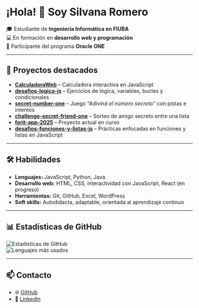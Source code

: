 # ¡Hola! 👋 Soy **Silvana Romero**

🎓 Estudiante de **Ingeniería Informática en FIUBA**  
💻 En formación en **desarrollo web y programación**  
🌱 Participante del programa **Oracle ONE**  

---

## 🚀 Proyectos destacados
- **[CalculadoraWeb](https://github.com/SilvanaRomero/CalculadoraWeb)** – Calculadora interactiva en JavaScript  
- **[desafios-logica-js](https://github.com/SilvanaRomero/desafios-logica-js)** – Ejercicios de lógica, variables, bucles y condicionales  
- **[secret-number-one](https://github.com/SilvanaRomero/secret-number-one)** – Juego *“Adiviná el número secreto”* con pistas e intentos  
- **[challenge-secret-friend-one](https://github.com/SilvanaRomero/challenge-secret-friend-one)** – Sorteo de amigo secreto entre una lista  
- **[forit-app-2025](https://github.com/SilvanaRomero/forit-app-2025)** – Proyecto actual en curso  
- **[desafios-funciones-y-listas-js](https://github.com/SilvanaRomero/desafios-funciones-y-listas-js)** – Prácticas enfocadas en funciones y listas en JavaScript  

---

## 🛠️ Habilidades
- **Lenguajes:** JavaScript, Python, Java  
- **Desarrollo web:** HTML, CSS, interactividad con JavaScript, React (en progreso)  
- **Herramientas:** Git, GitHub, Excel, WordPress  
- **Soft skills:** Autodidacta, adaptable, orientada al aprendizaje continuo  

---

## 📊 Estadísticas de GitHub

![Estadísticas de GitHub](https://github-readme-stats.vercel.app/api?username=SilvanaRomero&show_icons=true&theme=tokyonight)  
![Lenguajes más usados](https://github-readme-stats.vercel.app/api/top-langs/?username=SilvanaRomero&layout=compact&theme=tokyonight)

---

## 📫 Contacto
- 🌐 [GitHub](https://github.com/SilvanaRomero)  
- 🔗 [LinkedIn](https://www.linkedin.com/in/sbromero/)  
